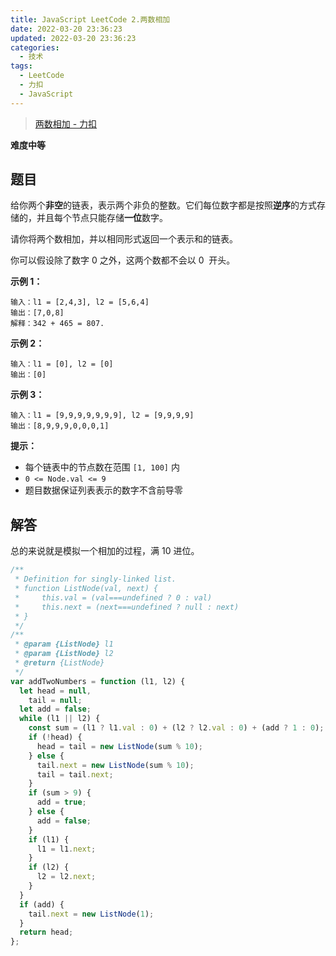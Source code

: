 ```yaml
---
title: JavaScript LeetCode 2.两数相加
date: 2022-03-20 23:36:23
updated: 2022-03-20 23:36:23
categories:
  - 技术
tags:
  - LeetCode
  - 力扣
  - JavaScript
---
```


> [两数相加 - 力扣](https://leetcode-cn.com/problems/add-two-numbers)

**难度中等**

<!--more-->

## 题目

给你两个**非空**的链表，表示两个非负的整数。它们每位数字都是按照**逆序**的方式存储的，并且每个节点只能存储**一位**数字。

请你将两个数相加，并以相同形式返回一个表示和的链表。

你可以假设除了数字 0 之外，这两个数都不会以 0  开头。

**示例 1：**

```
输入：l1 = [2,4,3], l2 = [5,6,4]
输出：[7,0,8]
解释：342 + 465 = 807.
```

**示例 2：**

```
输入：l1 = [0], l2 = [0]
输出：[0]
```

**示例 3：**

```
输入：l1 = [9,9,9,9,9,9,9], l2 = [9,9,9,9]
输出：[8,9,9,9,0,0,0,1]
```

**提示：**

- 每个链表中的节点数在范围 `[1, 100]` 内
- `0 <= Node.val <= 9`
- 题目数据保证列表表示的数字不含前导零

## 解答

总的来说就是模拟一个相加的过程，满 10 进位。

```js
/**
 * Definition for singly-linked list.
 * function ListNode(val, next) {
 *     this.val = (val===undefined ? 0 : val)
 *     this.next = (next===undefined ? null : next)
 * }
 */
/**
 * @param {ListNode} l1
 * @param {ListNode} l2
 * @return {ListNode}
 */
var addTwoNumbers = function (l1, l2) {
  let head = null,
    tail = null;
  let add = false;
  while (l1 || l2) {
    const sum = (l1 ? l1.val : 0) + (l2 ? l2.val : 0) + (add ? 1 : 0);
    if (!head) {
      head = tail = new ListNode(sum % 10);
    } else {
      tail.next = new ListNode(sum % 10);
      tail = tail.next;
    }
    if (sum > 9) {
      add = true;
    } else {
      add = false;
    }
    if (l1) {
      l1 = l1.next;
    }
    if (l2) {
      l2 = l2.next;
    }
  }
  if (add) {
    tail.next = new ListNode(1);
  }
  return head;
};
```
